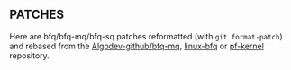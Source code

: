 ## PATCHES

Here are bfq/bfq-mq/bfq-sq patches reformatted (with `git format-patch`) and rebased from the [Algodev-github/bfq-mq](https://github.com/Algodev-github/bfq-mq/), [linux-bfq](https://github.com/linusw/linux-bfq)  or [pf-kernel](https://github.com/pfactum/pf-kernel) repository.

